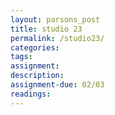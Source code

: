 ```yaml
---  
layout: parsons_post  
title: studio 23 
permalink: /studio23/  
categories:   
tags:  
assignment: 
description: 
assignment-due: 02/03
readings: 
---  
```

